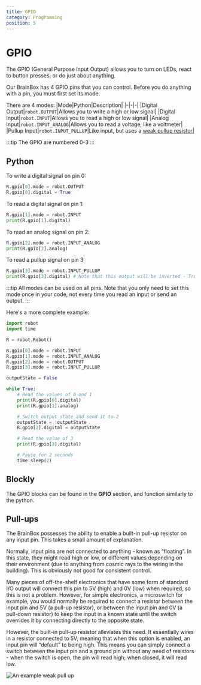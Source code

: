 ```yaml
---
title: GPIO
category: Programming
position: 5
---
```

# GPIO

The GPIO (General Purpose Input Output) allows you to turn on LEDs, react to button presses, or do just about anything.

Our BrainBox has 4 GPIO pins that you can control. Before you do anything with a pin, you must first set its mode.

There are 4 modes:
|Mode|Python|Description|
|-|-|-|
|Digital Output|`robot.OUTPUT`|Allows you to write a high or low signal|
|Digital Input|`robot.INPUT`|Allows you to read a high or low signal|
|Analog Input|`robot.INPUT_ANALOG`|Allows you to read a voltage, like a voltmeter|
|Pullup Input|`robot.INPUT_PULLUP`|Like input, but uses a [weak pullup resistor](/docs/gpio.html#pull-ups)|

:::tip
The GPIO are numbered 0-3
:::

## Python

To write a digital signal on pin 0:

```python
R.gpio[0].mode = robot.OUTPUT
R.gpio[0].digital = True
```

To read a digital signal on pin 1:

```python
R.gpio[1].mode = robot.INPUT
print(R.gpio[1].digital)
```

To read an analog signal on pin 2:

```python
R.gpio[2].mode = robot.INPUT_ANALOG
print(R.gpio[2].analog)
```

To read a pullup signal on pin 3
```python
R.gpio[3].mode = robot.INPUT_PULLUP
print(R.gpio[3].digital) # Note that this output will be inverted - True when the connnection is open, and False when closed.
```

:::tip
All modes can be used on all pins. Note that you only need to set this mode once in your code, not every time you read an input or send an output.
:::

Here's a more complete example:

```python
import robot
import time

R = robot.Robot()

R.gpio[0].mode = robot.INPUT
R.gpio[1].mode = robot.INPUT_ANALOG
R.gpio[2].mode = robot.OUTPUT
R.gpio[3].mode = robot.INPUT_PULLUP

outputState = False

while True:
    # Read the values of 0 and 1
    print(R.gpio[0].digital)
    print(R.gpio[1].analog)

    # Switch output state and send it to 2
    outputState = !outputState
    R.gpio[2].digital = outputState

    # Read the value of 3
    print(R.gpio[3].digital)

    # Pause for 2 seconds
    time.sleep(2)
```

## Blockly

The GPIO blocks can be found in the **GPIO** section, and function similarly to the python.

## Pull-ups

The BrainBox possesses the ability to enable a built-in pull-up resistor on any input pin. This takes a small amount of explanation.

Normally, input pins are not connected to anything - known as “floating”. In this state, they might read high or low, or different values depending on their environment (due to anything from cosmic rays to the wiring in the building). This is obviously not good for consistent control.

Many pieces of off-the-shelf electronics that have some form of standard I/O output will connect this pin to 5V (high) and 0V (low) when required, so this is not a problem. However, for simple electronics, a microswitch for example, you would normally be required to connect a resistor between the input pin and 5V (a pull-up resistor), or between the input pin and 0V (a pull-down resistor) to keep the input in a known state until the switch overrides it by connecting directly to the opposite state.

However, the built-in pull-up resistor alleviates this need. It essentially wires in a resistor connected to 5V, meaning that when this option is enabled, an input pin will “default” to being high. This means you can simply connect a switch between the input pin and a ground pin without any need of resistors - when the switch is open, the pin will read high; when closed, it will read low.

![An example weak pull up](/images/capture.png)


